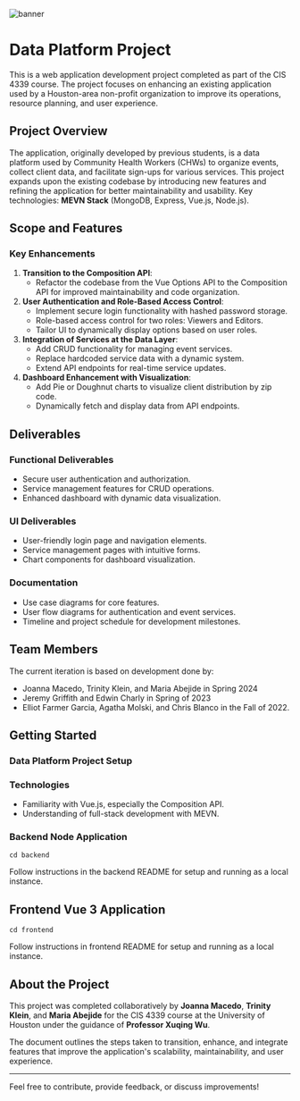 ![banner](https://cdn.prod.website-files.com/60ff451f4874316baf91d00d/640801740194ae4d1c929104_Benefits%20of%20Modern%20Data%20Platform%20-%20Blogpost%20-%201000x500.png)

# Data Platform Project

This is a web application development project completed as part of the CIS 4339 course. The project focuses on enhancing an existing application used by a Houston-area non-profit organization to improve its operations, resource planning, and user experience.

## Project Overview
The application, originally developed by previous students, is a data platform used by Community Health Workers (CHWs) to organize events, collect client data, and facilitate sign-ups for various services. This project expands upon the existing codebase by introducing new features and refining the application for better maintainability and usability.
Key technologies: **MEVN Stack** (MongoDB, Express, Vue.js, Node.js).

## Scope and Features

### Key Enhancements
1. **Transition to the Composition API**:
   - Refactor the codebase from the Vue Options API to the Composition API for improved maintainability and code organization.
2. **User Authentication and Role-Based Access Control**:
   - Implement secure login functionality with hashed password storage.
   - Role-based access control for two roles: Viewers and Editors.
   - Tailor UI to dynamically display options based on user roles.
3. **Integration of Services at the Data Layer**:
   - Add CRUD functionality for managing event services.
   - Replace hardcoded service data with a dynamic system.
   - Extend API endpoints for real-time service updates.
4. **Dashboard Enhancement with Visualization**:
   - Add Pie or Doughnut charts to visualize client distribution by zip code.
   - Dynamically fetch and display data from API endpoints.

## Deliverables

### Functional Deliverables
- Secure user authentication and authorization.
- Service management features for CRUD operations.
- Enhanced dashboard with dynamic data visualization.

### UI Deliverables
- User-friendly login page and navigation elements.
- Service management pages with intuitive forms.
- Chart components for dashboard visualization.

### Documentation
- Use case diagrams for core features.
- User flow diagrams for authentication and event services.
- Timeline and project schedule for development milestones.

## Team Members
The current iteration is based on development done by:
* Joanna Macedo, Trinity Klein, and Maria Abejide in Spring 2024
* Jeremy Griffith and Edwin Charly in Spring of 2023
* Elliot Farmer Garcia, Agatha	Molski, and Chris Blanco in the Fall of 2022.

## Getting Started

### Data Platform Project Setup

### Technologies
- Familiarity with Vue.js, especially the Composition API.
- Understanding of full-stack development with MEVN.

### Backend Node Application
```
cd backend
```
Follow instructions in the backend README for setup and running as a local instance.

## Frontend Vue 3 Application
```
cd frontend
```
Follow instructions in frontend README for setup and running as a local instance.


## About the Project

This project was completed collaboratively by **Joanna Macedo**, **Trinity Klein**, and **Maria Abejide** for the CIS 4339 course at the University of Houston under the guidance of **Professor Xuqing Wu**.

The document outlines the steps taken to transition, enhance, and integrate features that improve the application's scalability, maintainability, and user experience.

---

Feel free to contribute, provide feedback, or discuss improvements!

